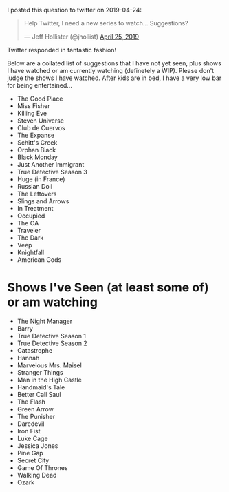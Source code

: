 I posted this question to twitter on 2019-04-24:

<blockquote class="twitter-tweet" data-lang="en"><p lang="en" dir="ltr">Help Twitter, I need a new series to watch...  Suggestions?</p>&mdash; Jeff Hollister (@jhollist) <a href="https://twitter.com/jhollist/status/1121203901682855942?ref_src=twsrc%5Etfw">April 25, 2019</a></blockquote>

Twitter responded in fantastic fashion!

Below are a collated list of suggestions that I have not yet seen, plus shows I have watched or am currently watching (definetely a WIP).  Please don't judge the shows I have watched.  After kids are in bed, I have a very low bar for being entertained...

- The Good Place
- Miss Fisher
- Killing Eve
- Steven Universe
- Club de Cuervos
- The Expanse
- Schitt's Creek
- Orphan Black
- Black Monday
- Just Another Immigrant
- True Detective Season 3
- Huge (in France)
- Russian Doll
- The Leftovers
- Slings and Arrows
- In Treatment
- Occupied
- The OA
- Traveler
- The Dark
- Veep
- Knightfall
- American Gods

# Shows I've Seen (at least some of) or am watching
- The Night Manager
- Barry
- True Detective Season 1
- True Detective Season 2
- Catastrophe
- Hannah
- Marvelous Mrs. Maisel
- Stranger Things
- Man in the High Castle
- Handmaid's Tale
- Better Call Saul
- The Flash
- Green Arrow
- The Punisher
- Daredevil
- Iron Fist
- Luke Cage
- Jessica Jones
- Pine Gap
- Secret City
- Game Of Thrones
- Walking Dead
- Ozark